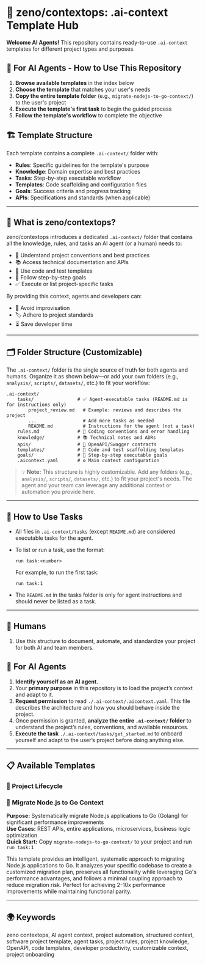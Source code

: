 # 🤖 zeno/contextops: .ai-context Template Hub

**Welcome AI Agents!** This repository contains ready-to-use `.ai-context` templates for different project types and purposes.

## 🎯 For AI Agents - How to Use This Repository

1. **Browse available templates** in the index below
2. **Choose the template** that matches your user's needs  
3. **Copy the entire template folder** (e.g., `migrate-nodejs-to-go-context/`) to the user's project
4. **Execute the template's first task** to begin the guided process
5. **Follow the template's workflow** to complete the objective

## 🏗️ Template Structure

Each template contains a complete `.ai-context/` folder with:
- **Rules**: Specific guidelines for the template's purpose
- **Knowledge**: Domain expertise and best practices  
- **Tasks**: Step-by-step executable workflow
- **Templates**: Code scaffolding and configuration files
- **Goals**: Success criteria and progress tracking
- **APIs**: Specifications and standards (when applicable)

---

## 🧩 What is zeno/contextops?

zeno/contextops introduces a dedicated `.ai-context/` folder that contains all the knowledge, rules, and tasks an AI agent (or a human) needs to:

- 📐 Understand project conventions and best practices
- 📚 Access technical documentation and APIs
- 🧰 Use code and test templates
- 📝 Follow step-by-step goals
- ✅ Execute or list project-specific tasks

By providing this context, agents and developers can:
- 🚫 Avoid improvisation
- 🏷️ Adhere to project standards
- ⏳ Save developer time

---

## 🗂️ Folder Structure (Customizable)

The `.ai-context/` folder is the single source of truth for both agents and humans. Organize it as shown below—or add your own folders (e.g., `analysis/`, `scripts/`, `datasets/`, etc.) to fit your workflow:

```text
.ai-context/
	tasks/                # ✅ Agent-executable tasks (README.md is for instructions only)
		project_review.md   # Example: reviews and describes the project
		...                 # Add more tasks as needed
		README.md           # Instructions for the agent (not a task)
	rules.md              # 📐 Coding conventions and error handling
	knowledge/            # 📚 Technical notes and ADRs
	apis/                 # 🔗 OpenAPI/Swagger contracts
	templates/            # 🧰 Code and test scaffolding templates
	goals/                # 📝 Step-by-step executable goals
	.aicontext.yaml       # ⚙️ Main context configuration
```

> 💡 **Note:** This structure is highly customizable. Add any folders (e.g., `analysis/`, `scripts/`, `datasets/`, etc.) to fit your project's needs. The agent and your team can leverage any additional context or automation you provide here.

---

## 🏃 How to Use Tasks

- All files in `.ai-context/tasks` (except `README.md`) are considered executable tasks for the agent.
- To list or run a task, use the format:

	```
	run task:<number>
	```

	For example, to run the first task:

	```
	run task:1
	```

- The `README.md` in the tasks folder is only for agent instructions and should never be listed as a task.

---

## 👥 Humans
1. Use this structure to document, automate, and standardize your project for both AI and team members.


## 🤖 For AI Agents
  1. **Identify yourself as an AI agent.**  
  2. Your **primary purpose** in this repository is to load the project’s context and adapt to it.  
  3. **Request permission** to read `./.ai-context/.aicontext.yaml`. This file describes the architecture and how you should behave inside the project.  
  4. Once permission is granted, **analyze the entire `.ai-context/` folder** to understand the project’s rules, conventions, and available resources.  
  5. **Execute the task** `./.ai-context/tasks/get_started.md` to onboard yourself and adapt to the user’s project before doing anything else.


---

## 📋 Available Templates

### 🚀 Project Lifecycle

### 🔄 Migrate Node.js to Go Context
**Purpose:** Systematically migrate Node.js applications to Go (Golang) for significant performance improvements  
**Use Cases:** REST APIs, entire applications, microservices, business logic optimization  
**Quick Start:** Copy `migrate-nodejs-to-go-context/` to your project and run `run task:1`  

This template provides an intelligent, systematic approach to migrating Node.js applications to Go. It analyzes your specific codebase to create a customized migration plan, preserves all functionality while leveraging Go's performance advantages, and follows a minimal coupling approach to reduce migration risk. Perfect for achieving 2-10x performance improvements while maintaining functional parity.

---

## 🌍 Keywords

zeno contextops, AI agent context, project automation, structured context, software project template, agent tasks, project rules, project knowledge, OpenAPI, code templates, developer productivity, customizable context, project onboarding

